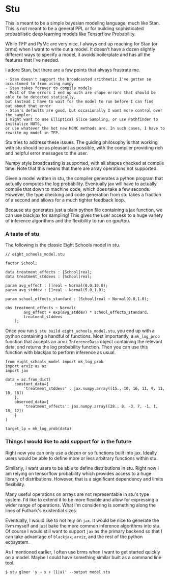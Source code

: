 # Stu 

This is meant to be a simple bayesian modeling language, much like Stan.
This is not meant to be a general PPL or for building sophisticated probabilistic deep learning models like Tensorflow Probability. 

While TFP and PyMc are very nice, I always end up reaching for Stan (or brms) when I want to write out a model.
It doesn't have a dozen slightly different ways to specify a model, it avoids boilerplate and has all the features that I've needed. 

I adore Stan, but there are a few points that always frustrate me. 

    - Stan doesn't support the broadcasted arithmetic I've gotten so accustomed to from using numpy 
    - Stan takes forever to compile models
    - Most of the errors I end up with are shape errors that should be able to be detected statically, 
    but instead I have to wait for the model to run before I can find 
    out about that error 
    - Stan's defaults are good, but occasionally I want more control over the sampler. 
    I might want to use Elliptical Slice Sampling, or use Pathfinder to initialize NUTS, 
    or use whatever the hot new MCMC methods are. In such cases, I have to rewrite my model in TFP. 

Stu tries to address these issues. 
The guiding philosophy is that working with stu should be as pleasant as possible, with the compiler 
providing rich and helpful error messages to the user. 

Numpy style broadcasting is supported, with all shapes checked at compile time.
Note that this means that there are array operations not supported. 

Given a model written in stu, the compiler generates a python program that actually computes the log probability. 
Eventually jax will have to actually compile that down to machine code, which does take a few seconds. 
However, the type checking and code generation from stu takes a fraction of a second and allows for a much tighter feedback loop.

Because stu generates just a plain python file containing a jax function, we can use blackjax for sampling! 
This gives the user access to a huge variety of inference algorithms and the flexibility to run on gpu/tpu.

### A taste of stu 

The following is the classic Eight Schools model in stu. 

```
// eight_schools_model.stu 

factor School;

data treatment_effects : [School]real;
data treatment_stddevs : [School]real;

param avg_effect : []real ~ Normal(0.0,10.0);
param avg_stddev : []real ~ Normal(5.0,1.0);

param school_effects_standard : [School]real ~ Normal(0.0,1.0);

obs treatment_effects ~ Normal(
        avg_effect + exp(avg_stddev) * school_effects_standard,
        treatment_stddevs
    ); 
```

Once you run `$ stu build eight_schools_model.stu`, you end up with a python containing a handful of functions. 
Most importantly, a `mk_log_prob` function that accepts an arviz `InferenceData` object containing the relevant data, and returns the log probability function. 
Then you can use this function with blackjax to perform inference as usual. 

```
from eight_schools_model import mk_log_prob
import arviz as az 
import jax

data = az.from_dict(
    constant_data={
        'treatment_stddevs' : jax.numpy.array([15., 10, 16, 11, 9, 11, 10, 18]) 
    },
    observed_data={
        'treatment_effects': jax.numpy.array([28., 8, -3, 7, -1, 1, 18, 12])
    }
)

target_lp = mk_log_prob(data)
```


### Things I would like to add support for in the future

Right now you can only use a dozen or so functions built into jax.
Ideally users would be able to define more or less arbitrary functions within stu.

Similarly, I want users to be able to define distributions in stu. 
Right now I am relying on tensorflow probability which provides access to a huge library of distributions. 
However, that is a significant dependency and limits flexibility. 

Many useful operations on arrays are not representable in stu's type system.
I'd like to extend it to be more flexible and allow for expressing a wider range of operations.
What I'm considering is something along the lines of Futhark's existential sizes.

Eventually, I would like to not rely on `jax`.
It would be nice to generate the llvm myself and just bake the more common inference algorithms into stu.
Of course I would still want to support `jax` as the primary backend so that I can take advantage of `blackjax`, `arviz`, and the rest of the python ecosystem.

As I mentioned earlier, I often use brms when I want to get started quickly on a model. 
Maybe I could have something similar built as a command line tool.
```
$ stu glmer 'y ~ x + (1|a)' --output model.stu
```

